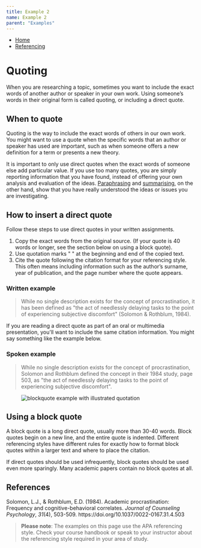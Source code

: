 ```yaml
---
title: Example 2
name: Example 2
parent: "Examples"
---
```

<ul class="breadcrumbs">
	<li><a href="/dewey-design/" tabindex="-1">Home</a></li>
	<li><a href="" tabindex="-1">Referencing</a></li>
</ul>
<a id="main-content"></a>
<h1 class="margin-top-zero">Quoting</h1>
<p class="lead">When you are researching a topic, sometimes you want to include the exact words of another author or speaker in your own work. Using someone’s words in their original form is called quoting, or including a direct quote.</p>
<h2>When to quote</h2>
<p>Quoting is the way to include the exact words of others in our own work. You might want to use a quote when the specific words that an author or speaker has used are important, such as when someone offers a new definition for a term or presents a new theory.</p>
<p>It is important to only use direct quotes when the exact words of someone else add particular value. If you use too many quotes, you are simply reporting information that you have found, instead of offering your own analysis and evaluation of the ideas. <a href="paraphrasing-4.html">Paraphrasing</a> and <a href="summarising-0.html">summarising</a>, on the other hand, show that you have really understood the ideas or issues you are investigating.</p>
<h2>How to insert a direct quote</h2>
<p>Follow these steps to use direct quotes in your written assignments.</p>
<ol>
	<li>Copy the exact words from the original source. (If your quote is 40 words or longer, see the section below on using a block quote).</li>
	<li>Use quotation marks " " at the beginning and end of the copied text.</li>
	<li>Cite the quote following the citation format for your referencing style. This often means including information such as the author’s surname, year of publication, and the page number where the quote appears.</li>
</ol>
<h3>Written example</h3>
<blockquote><div class="content"><p>While no single description exists for the concept of procrastination, it has been defined as "the act of needlessly delaying tasks to the point of experiencing subjective discomfort" (Solomon &amp; Rothblum, 1984).</p></div></blockquote>
<p>If you are reading a direct quote as part of an oral or multimedia presentation, you'll want to include the same citation information. You might say something like the example below.</p>
<h3>Spoken example</h3>
<blockquote><div class="content"><p>While no single description exists for the concept of procrastination, Solomon and Rothblum defined the concept in their 1984 study, page 503, as "the act of needlessly delaying tasks to the point of experiencing subjective discomfort".</p></div></blockquote>
<figure class="float-right">
    <img src="https://learninglab.rmit.edu.au/sites/default/files/quoting-blockquote.png" class="borde" alt="blockquote example with illustrated quotation" />
</figure>
<h2>Using a block quote</h2>
<!--
<img src="../sites/default/files/quoting-blockquote.png" style="float: right; margin-left: 20px; max-width: 30% !important;
margin-top: -30px;" alt="blockquote example with illustrated quotation marks">
-->
<p>A block quote is a long direct quote, usually more than 30-40 words. Block quotes begin on a new line, and the entire quote is indented. Different referencing styles have different rules for exactly how to format block quotes within a larger text and where to place the citation.</p>

<p>If direct quotes should be used infrequently, block quotes should be used even more sparingly. Many academic papers contain no block quotes at all.</p>
<h2>References</h2>
<p class="apa small">Solomon, L.J., &amp; Rothblum, E.D. (1984). Academic procrastination: Frequency and cognitive-behavioral correlates. <em>Journal of Counseling Psychology</em>, <em>31</em>(4), 503-509. https://doi.org/10.1037/0022-0167.31.4.503</p>
<blockquote class="style2">
	<div class="content">
		<p><strong>Please note</strong>: The examples on this page use the APA referencing style. Check your course handbook or speak to your instructor about the referencing style required in your area of study.</p>
	</div>
</blockquote>